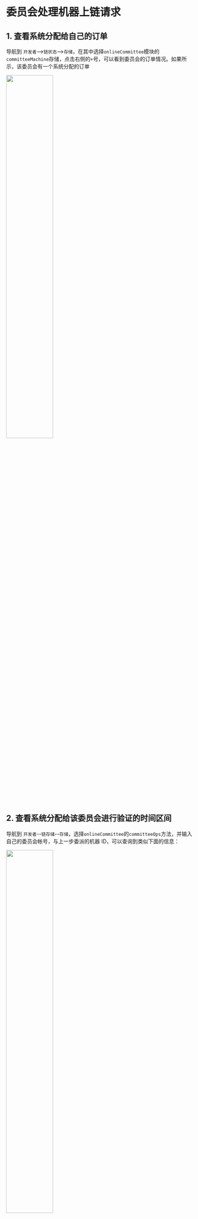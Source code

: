 # 委员会处理机器上链请求

## 1. 查看系统分配给自己的订单

导航到 `开发者`-->`链状态`-->`存储`，在其中选择`onlineCommittee`模块的`committeeMachine`存储，点击右侧的`+`号，可以看到委员会的订单情况。如果所示，该委员会有一个系统分配的订单

<img src="./assets/machine_verification.assets/image-20210601164137286.png" width="50%" height="50%">

## 2. 查看系统分配给该委员会进行验证的时间区间

导航到 `开发者`--`链存储`--`存储`，选择`onlineCommittee`的`committeeOps`方法，并输入自己的委员会帐号，与上一步委派的机器 ID，可以查询到类似下面的信息：

<img src="./assets/machine_verification.assets/image-20210601164631426.png" width="50%" height="50%">

其中，booked_time 表示派单时间，注意，派单之后的 36~48 小时(也就是区块高度 booked_time + 4320 ~ booked_time + 5760)之间，委员会提交原始信息。

`verify_time` 表示系统分派的，委员会验证机器信息的开始时间。如图，该委员会被分派了 9 次机会来验证机器，每次持续时间为 4 个小时，也就是 480 个块高。此时，委员会可以挑选自己方便的时间，通过前端查询该机器的登录信息，登录到系统中验证机器。

## 3. 查询机器信息

### 3.1 下载 Postman

下载安装 postman，具体下载请去官网根据操作系统安装。

下载 json 文件：http://114.116.21.175:22244/dbc-develop-0.3.7.5.postman_collection.json

导入 json 文件：fiel----import----选择 json 文件导入 import

<img src="./assets/machine_verification.assets/133870420-b790637c-cab6-44f9-ba00-493eadc951cd.png" width="50%" height="50%">

将客户端 ip 地址以及端口更换为 `121.57.95.175:5679`

### 3.2 查看宿主机详细信息：

```shell
签名工具下载地址：https://github.com/DeepBrainChain/DBC-AIComputingNet/releases/download/0.3.7.3/sign_tool

# 安装依赖 libvirt：
## Ubuntu
sudo apt-get install libvirt
## Arch
yay -S libvirt

# 添加执行权限：
chmod +x sign_tool
 # 然后签名执行：
./sign_tool 钱包地址 钱包私钥
```

<img src="./assets/machine_verification.assets/133870889-61976abb-ae6b-4cd6-97e3-9e9205745346.png" width="50%" height="50%">

在下图中替换：sign、nonce、wallet （注意：同一个机器 sign、nonce 只能使用一次），可以查询到机器信息
<img width="50%" height="50" alt="1631934612(1)" src="./assets/machine_verification.assets/133870573-04dbcb84-9112-4837-b8e4-20db8538c079.png">

<img width="50%" height="50" alt="46ee522c8a34cfe14979db0e7b91ca6" src="./assets/machine_verification.assets/133871452-06dde25a-9691-44dc-b35b-124dbece44fd.png">

查看机器 GPU 信息

### 3.3 创建虚拟机机器

<img src="./assets/machine_verification.assets/test_create.png" width="50%" height="50%">

创建过程比较慢，大约在五分钟到十五分钟之间，在 postman 的查看 task 详细信息查看虚拟机登录信息及虚拟机状态，如返回的结果中"status": "creating"表示虚拟机正在创建，此时等待即可

<img src="./assets/machine_verification.assets/task_info.png" width="50%" height="50%">

### 3.4 进入创建的虚拟机执行`nvidia-smi -L`查看显卡类型

<img src="./assets/machine_verification.assets/nvidia.png" width="50%" height="50%">

查询完成后将虚拟机删除，出现 OK 说明删除成功

<img src="./assets/machine_verification.assets/delete.png" width="50%" height="50%">

## 4. 委员会计算获得机器信息的 hash

我们已经提供了脚本来计算需要填写的信息的 Hash：

`https://github.com/DeepBrainChain/DeepBrainChain-MainChain/blob/master/scripts/hash_machine_info.py`

当获取到要求的信息后，修改该脚本，并执行，得到 hash 值。**请保存好所填写的信息，直到该机器上线成功，或者上线失败**

```bash
python3 hash_machine_info.py
```

## 5. 委员会提交机器信息的 Hash

如图，在 36 小时之前提交机器信息的 Hash(提交的时候要注意 0x 一定不能去掉)

注意：图片中，**leaseCommittee 替换成 onlineCommittee!!!** 其他不变。

<img src="./assets/machine_verification.assets/image-20210601165736511.png" width="50%" height="50%">

## 6. 委员会提交机器的原始信息

**请确保提交机器原始信息时，在派单之后的 36~48 小时之间！**

<img src="./assets/machine_verification.assets/image-20210601165851303.png" width="50%" height="50%">

## 7. 委员会奖励的查询与领取

### 7.1 查询奖励

导航到 开发者--链状态--存储，查询委员会帐号对应的奖励（committee 模块的 committeeStake 方法）。如图，其中`can_claim_reward`为可领取的奖励；`claimed_reward`为已经领取的奖励。

<img src="./assets/machine_verification.assets/image-20211020112744070.png" width="50%" height="50%">

### 7.2 领取奖励

导航到 开发者--交易，选择委员会帐号，选择 `committee` 模块的 `claimReward` 方法，提交交易即可。

<img src="./assets/machine_verification.assets/image-20211020112948942.png" width="50%" height="50%">

## 8. 其他操作

### 8.1 委员会添加质押

可以调用 `committee` --> `committeeAddStake` 方法。当(质押数量-已使用的质押) > 质押数量\*40%时，委员会状态为"可派单的"

### 8.2 委员会减少质押

调用 `committee` --> `committeeReduceStake`方法。注意，最小质押当前为 2 万 DBC，减少后如果小于最小质押，将会无法减少质押。

### 8.3 查询惩罚(TODO)

委员会可以通过 开发者--链状态--选择 committee 模块的 pendingSlash 方法来查询奖励。其中，SlashId 为自增的，可以不包含该值，查询所有还没执行的惩罚。

如下图，可以查看惩罚金额(slash_amount)，原因(slash_reason)，惩罚执行时间(slash_exec_time)，惩罚产生时间(slash_time)等信息。

<img src="./assets/machine_verification.assets/image-20211020113330231.png" width="50%" height="50%">

### 8.4 惩罚申诉(TODO)
